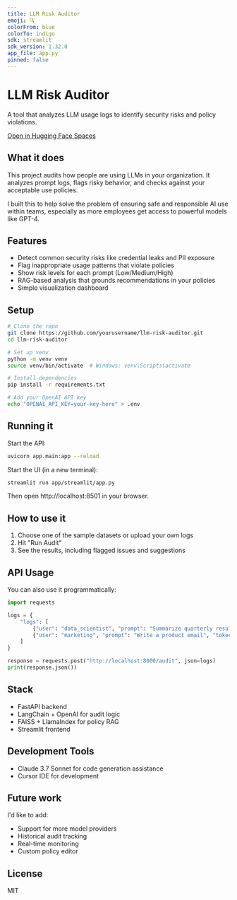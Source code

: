 ```yaml
---
title: LLM Risk Auditor
emoji: 🔍
colorFrom: blue
colorTo: indigo
sdk: streamlit
sdk_version: 1.32.0
app_file: app.py
pinned: false
---
```


# LLM Risk Auditor

A tool that analyzes LLM usage logs to identify security risks and policy violations.

[Open in Hugging Face Spaces](https://huggingface.co/spaces/jessecui/llm-risk-auditor)

## What it does

This project audits how people are using LLMs in your organization. It analyzes prompt logs, flags risky behavior, and checks against your acceptable use policies.

I built this to help solve the problem of ensuring safe and responsible AI use within teams, especially as more employees get access to powerful models like GPT-4.

## Features

- Detect common security risks like credential leaks and PII exposure
- Flag inappropriate usage patterns that violate policies
- Show risk levels for each prompt (Low/Medium/High)
- RAG-based analysis that grounds recommendations in your policies
- Simple visualization dashboard

## Setup

```bash
# Clone the repo
git clone https://github.com/yourusername/llm-risk-auditor.git
cd llm-risk-auditor

# Set up venv
python -m venv venv
source venv/bin/activate  # Windows: venv\Scripts\activate

# Install dependencies
pip install -r requirements.txt

# Add your OpenAI API key
echo "OPENAI_API_KEY=your-key-here" > .env
```

## Running it

Start the API:
```bash
uvicorn app.main:app --reload
```

Start the UI (in a new terminal):
```bash
streamlit run app/streamlit/app.py
```

Then open http://localhost:8501 in your browser.

## How to use it

1. Choose one of the sample datasets or upload your own logs
2. Hit "Run Audit"
3. See the results, including flagged issues and suggestions

## API Usage

You can also use it programmatically:

```python
import requests

logs = {
    "logs": [
        {"user": "data_scientist", "prompt": "Summarize quarterly results", "tokens": 450, "model": "gpt-4"},
        {"user": "marketing", "prompt": "Write a product email", "tokens": 800, "model": "gpt-3.5-turbo"}
    ]
}

response = requests.post("http://localhost:8000/audit", json=logs)
print(response.json())
```

## Stack

- FastAPI backend
- LangChain + OpenAI for audit logic
- FAISS + LlamaIndex for policy RAG
- Streamlit frontend

## Development Tools

- Claude 3.7 Sonnet for code generation assistance
- Cursor IDE for development

## Future work

I'd like to add:
- Support for more model providers
- Historical audit tracking
- Real-time monitoring
- Custom policy editor

## License

MIT
